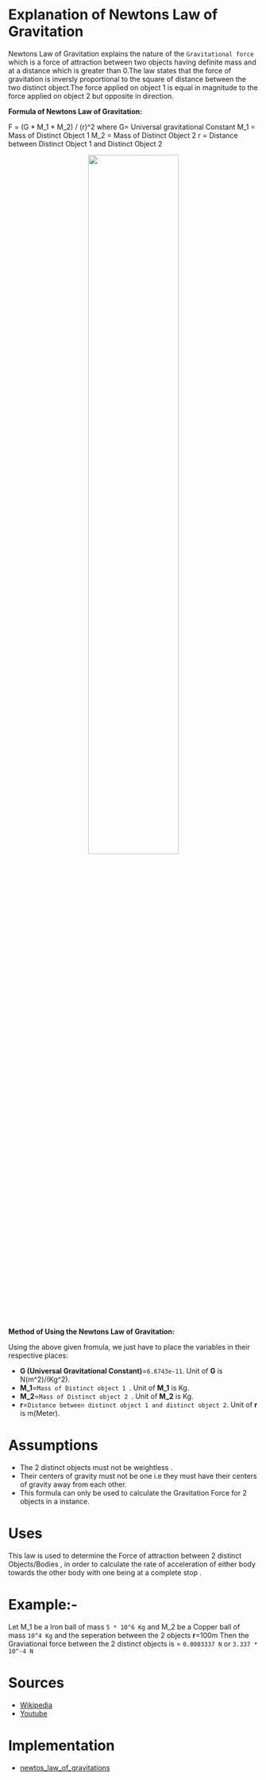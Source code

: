 # Explanation of Newtons Law of Gravitation


Newtons Law of Gravitation explains the nature of the `Gravitational force` which is a force of attraction between two objects having definite mass and at a distance
which is greater than 0.The law states that the force of gravitation is inversly proportional to the square of distance between the two distinct object.The force
applied on object 1 is equal in magnitude to the force applied on object 2 but opposite in direction. 

**Formula of Newtons Law of Gravitation:**

F = (G * M_1 * M_2) / (r)^2
where
G= Universal gravitational Constant
M_1 = Mass of Distinct Object 1
M_2 = Mass of Distinct Object 2
r = Distance between Distinct Object 1 and Distinct Object 2
<p align="center">
    <img width="60%" src="https://img.favpng.com/3/4/9/newton-s-law-of-universal-gravitation-physical-body-force-gravitational-constant-png-favpng-4mLrMUz7YmmE2btgGesXjgN3B.jpg">
</p>  

**Method of Using the Newtons Law of Gravitation:**

Using the above given fromula, we just have to place the variables in their respective places:
- **G (Universal Gravitational Constant)**=`6.6743e-11`. Unit of **G** is N(m^2)/(Kg^2).
- **M_1**=`Mass of Distinct object 1 `. Unit of **M_1** is Kg.
- **M_2**=`Mass of Distinct object 2 `. Unit of **M_2** is Kg.
- **r**=`Distance between distinct object 1 and distinct object 2`. Unit of **r** is m(Meter).

# Assumptions

- The 2 distinct objects must not be weightless .
- Their centers of gravity must not be one i.e they must have their centers of gravity away from each other.
- This formula can only be used to calculate the Gravitation Force for 2 objects in a instance.


# Uses 

This law is used to determine the Force of attraction between 2 distinct Objects/Bodies , in order to calculate the rate of acceleration of either body towards the 
other body with one being at a complete stop .

# Example:-

Let M_1 be a Iron ball of mass `5 * 10^6 Kg` and M_2 be a Copper ball of mass `10^4 Kg` and the seperation between the 2 objects **r**=100m
Then the Graviational force between the 2 distinct objects is = `0.0003337 N`  or  `3.337 * 10^-4 N` 

# Sources

- [Wikipedia](https://en.wikipedia.org/wiki/Newton%27s_law_of_universal_gravitation)
- [Youtube](https://www.youtube.com/watch?v=ruBfXIVSYZ8)

# Implementation
- [newtos_law_of_gravitations](https://github.com/TheAlgorithms/Algorithms-Explanation/blob/master/en/Basic%20Math/Arithmetic%20Progressions.md)
